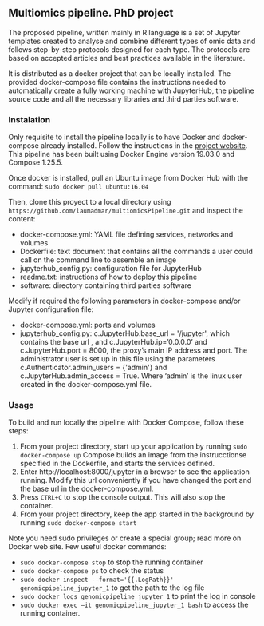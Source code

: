 ## Multiomics pipeline. PhD project

The proposed pipeline, written mainly in R language is a set of Jupyter templates created to analyse and combine different types of omic data and follows step-by-step protocols designed for each type. The protocols are based on accepted articles and best practices available in the literature.

It is distributed as a docker project that can be locally installed. The provided docker-compose file contains the instructions needed to automatically create a fully working machine with JupyterHub, the pipeline source code and all the necessary libraries and third parties software.

### Instalation 

Only requisite to install the pipeline locally is to have Docker and docker-compose already installed. Follow the instructions in the [project website](https://docs.docker.com/install/). This pipeline has been built using Docker Engine version 19.03.0 and Compose 1.25.5.

Once docker is installed, pull an Ubuntu image from Docker Hub with the command: `sudo docker pull ubuntu:16.04`

Then, clone this proyect to a local directory using `https://github.com/laumadmar/multiomicsPipeline.git` and inspect the content:
- docker-compose.yml: YAML file defining services, networks and volumes
- Dockerfile: text document that contains all the commands a user could call on the command line to assemble an image
- jupyterhub_config.py: configuration file for JupyterHub
- readme.txt: instructions of how to deploy this pipeline
- software: directory containing third parties software

Modify if required the following parameters in docker-compose and/or Jupyter configuration file:
- docker-compose.yml: ports and volumes
- jupyterhub_config.py: c.JupyterHub.base_url = '/jupyter', which contains the base url , and c.JupyterHub.ip=’0.0.0.0’ and c.JupyterHub.port = 8000, the proxy’s main IP address and port. The administrator user is set up in this file using the parameters c.Authenticator.admin_users = {'admin'} and c.JupyterHub.admin_access = True. Where ‘admin’ is the linux user created in the docker-compose.yml file.

### Usage
To build and run locally the pipeline with Docker Compose, follow these steps:
1. From your project directory, start up your application by running `sudo docker-compose up`
Compose builds an image from the instrucctionse specified in the Dockerfile, and starts the services defined. 
2. Enter http://localhost:8000/jupyter in a browser to see the application running. Modify this url conveniently if you have changed the port and the base url in the docker-compose.yml.
3. Press `CTRL+C` to stop the console output. This will also stop the container.
4. From your project directory, keep the app started in the background by running `sudo docker-compose start`

Note you need sudo privileges or create a special group; read more on Docker web site. Few useful docker commands:
- `sudo docker-compose stop` to stop the running container
- `sudo docker-compose ps` to check the status 
- `sudo docker inspect --format='{{.LogPath}}' genomicpipeline_jupyter_1` to get the path to the log file 
- `sudo docker logs genomicpipeline_jupyter_1` to print the log in console
- `sudo docker exec –it genomicpipeline_jupyter_1 bash` to access the running container.


